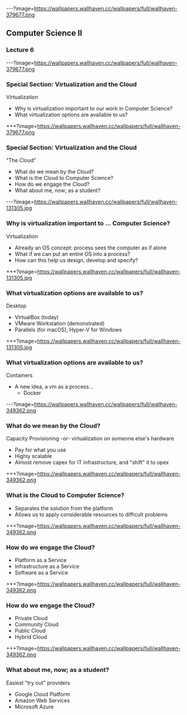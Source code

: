 ---?image=https://wallpapers.wallhaven.cc/wallpapers/full/wallhaven-379677.png

## Computer Science II

### Lecture 6

---?image=https://wallpapers.wallhaven.cc/wallpapers/full/wallhaven-379677.png

### Special Section: Virtualization and the Cloud
Virtualization
- Why is virtualization important to our work in Computer Science?
- What virtualization options are available to us?

+++?image=https://wallpapers.wallhaven.cc/wallpapers/full/wallhaven-379677.png

### Special Section: Virtualization and the Cloud
"The Cloud"
- What do we mean by the Cloud?
- What is the Cloud to Computer Science?
- How do we engage the Cloud?
- What about me, now; as a student?

---?image=https://wallpapers.wallhaven.cc/wallpapers/full/wallhaven-131305.jpg

### Why is virtualization important to ... Computer Science?
Virtualization
- Already an OS concept: process sees the computer as if alone
- What if we can put an entire OS into a process?
- How can this help us design, develop and specify?

+++?image=https://wallpapers.wallhaven.cc/wallpapers/full/wallhaven-131305.jpg

### What virtualization options are available to us?
Desktop
- VirtualBox (today)
- VMware Workstation (demonstrated)
- Parallels (for macOS), Hyper-V for Windows

+++?image=https://wallpapers.wallhaven.cc/wallpapers/full/wallhaven-131305.jpg

### What virtualization options are available to us?
Containers
- A new idea, a vm as a process...
  - Docker

---?image=https://wallpapers.wallhaven.cc/wallpapers/full/wallhaven-349362.png
### What do we mean by the Cloud?
Capacity Provisioning -or- virtualization on someone else's hardware
- Pay for what you use
- Highly scalable
- Almost remove capex for IT infrastructure, and "shift" it to opex
 
+++?image=https://wallpapers.wallhaven.cc/wallpapers/full/wallhaven-349362.png
### What is the Cloud to Computer Science?
- Separates the solution from the platform
- Allows us to apply considerable resources to difficult problems
 
+++?image=https://wallpapers.wallhaven.cc/wallpapers/full/wallhaven-349362.png
### How do we engage the Cloud?
- Platform as a Service
- Infrastructure as a Service
- Software as a Service

+++?image=https://wallpapers.wallhaven.cc/wallpapers/full/wallhaven-349362.png
### How do we engage the Cloud?
- Private Cloud
- Community Cloud
- Public Cloud
- Hybrid Cloud

+++?image=https://wallpapers.wallhaven.cc/wallpapers/full/wallhaven-349362.png
### What about me, now; as a student?
Easiest "try out" providers
- Google Cloud Platform
- Amazon Web Services
- Microsoft Azure